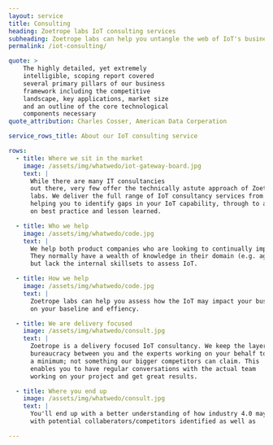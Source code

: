 ```yaml
---
layout: service
title: Consulting
heading: Zoetrope labs IoT consulting services
subheading: Zoetrope labs can help you untangle the web of IoT's business value.
permalink: /iot-consulting/

quote: >
    The highly detailed, yet extremely
    intelligible, scoping report covered
    several primary pillars of our business
    framework including the competitive
    landscape, key applications, market size
    and an outline of the core technological
    components necessary
quote_attribution: Charles Cosser, American Data Corperation

service_rows_title: About our IoT consulting service

rows:
  - title: Where we sit in the market
    image: /assets/img/whatwedo/iot-gateway-board.jpg
    text: |
      While there are many IT consultancies
      out there, very few offer the technically astute approach of Zoetrope
      labs. We deliver the full range of IoT consultancy services from
      helping you to identify gaps in your IoT capability, through to advice
      on best practice and lesson learned.

  - title: Who we help
    image: /assets/img/whatwedo/code.jpg
    text: |
      We help both product companies who are looking to continually improve their product.
      They normally have a wealth of knowledge in their domain (e.g. agriculture or facilities management)
      but lack the internal skillsets to assess IoT.

  - title: How we help
    image: /assets/img/whatwedo/code.jpg
    text: |
      Zoetrope labs can help you assess how the IoT may impact your business, along with an understanding of the impact
      on your baseline and effiency.

  - title: We are delivery focused
    image: /assets/img/whatwedo/consult.jpg
    text: |
      Zoetrope is a delivery focused IoT consultancy. We keep the layers of
      bureaucracy between you and the experts working on your behalf to
      a minimum; not something our bigger competitors can claim. This
      enables you to have regular conversations with the actual team
      working on your project and get great results.

  - title: Where you end up
    image: /assets/img/whatwedo/consult.jpg
    text: |
      You'll end up with a better understanding of how industry 4.0 may affect your business
      with potential collaberators/competitors identified as well as

---
```

